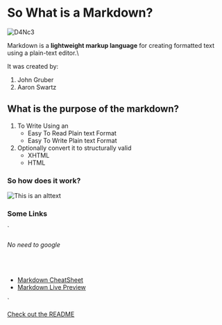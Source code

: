 # So What is a Markdown?
![D4Nc3](https://media.giphy.com/media/HU2H0A0sLnbiLgY6zX/giphy.gif)

Markdown is a **lightweight markup language** for creating formatted text using a plain-text editor.\

It was created by: 
1. John Gruber
2. Aaron Swartz


## What is the purpose of  the markdown?
1. To Write Using an
    - Easy To Read Plain text Format
    - Easy To Write Plain text Format
2. Optionally convert it to structurally valid
    - XHTML
    - HTML

### So how does it work?

![This is an alttext](https://mdg.imgix.net/assets/images/markdown-flowchart.png?auto=format&fit=clip&q=40&w=1080)

### Some Links
`<html>
<head>
<h6>No need to google</h6>
</br>
<ul>
<li> <a href="https://www.markdownguide.org/cheat-sheet/>Markdown CheatSheet</a></li>
<li> <a href="https://www.markdownguide.org/cheat-sheet/>Markdown CheatSheet</a></li>
<li> <a href="https://markdownlivepreview.com/>Markdown Live Preview</a></li>
<li> <a href="https://markdownlivepreview.com/>Markdown Live Preview</a></li>
</ul>
</head>
</html>`

[Check out the README](docs/README.md)
